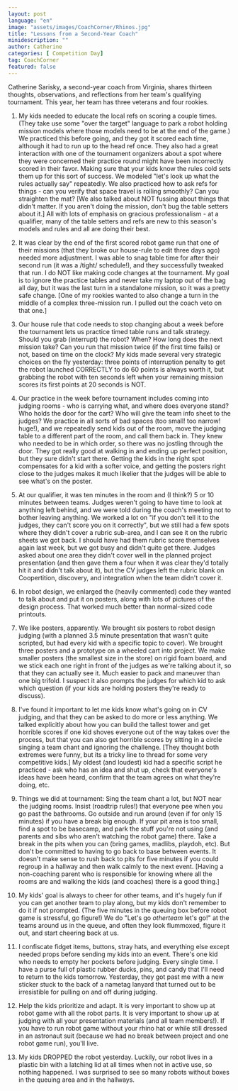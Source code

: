 ```yaml
---
layout: post
language: "en"
image: "assets/images/CoachCorner/Rhinos.jpg"
title: "Lessons from a Second-Year Coach"
minidescription: ""
author: Catherine
categories: [ Competition Day]
tag: CoachCorner
featured: false
---
```

 Catherine Sarisky, a second-year coach from Virginia, shares thirteen thoughts, observations, and reflections from her team's qualifying tournament. This year, her team has three veterans and four rookies.

1. My kids needed to educate the local refs on scoring a couple times. (They take use some "over the target" language to park a robot holding mission models where those models need to be at the end of the game.) We practiced this before going, and they got it scored each time, although it had to run up to the head ref once. They also had a great interaction with one of the tournament organizers about a spot where they were concerned their practice round might have been incorrectly scored in their favor. Making sure that your kids know the rules cold sets them up for this sort of success. We modeled "let's look up what the rules actually say" repeatedly. We also practiced how to ask refs for things - can you verify that space travel is rolling smoothly? Can you straighten the mat? [We also talked about NOT fussing about things that didn't matter. If you aren't doing the mission, don't bug the table setters about it.] All with lots of emphasis on gracious professionalism - at a qualifier, many of the table setters and refs are new to this season's models and rules and all are doing their best.

2. It was clear by the end of the first scored robot game run that one of their missions (that they broke our house-rule to edit three days ago) needed more adjustment. I was able to snag table time for after their second run (it was a /tight/ schedule!), and they successfully tweaked that run. I do NOT like making code changes at the tournament. My goal is to ignore the practice tables and never take my laptop out of the bag all day, but it was the last turn in a standalone mission, so it was a pretty safe change. [One of my rookies wanted to also change a turn in the middle of a complex three-mission run. I pulled out the coach veto on that one.]

3. Our house rule that code needs to stop changing about a week before the tournament lets us practice timed table runs and talk strategy. Should you grab (interrupt) the robot? When? How long does the next mission take? Can you run that mission twice (if the first time fails) or not, based on time on the clock? My kids made several very strategic choices on the fly yesterday: three points of interruption penalty to get the robot launched CORRECTLY to do 60 points is always worth it, but grabbing the robot with ten seconds left when your remaining mission scores its first points at 20 seconds is NOT.

4. Our practice in the week before tournament includes coming into judging rooms - who is carrying what, and where does everyone stand? Who holds the door for the cart? Who will give the team info sheet to the judges? We practice in all sorts of bad spaces (too small! too narrow! huge!), and we repeatedly send kids out of the room, move the judging table to a different part of the room, and call them back in. They knew who needed to be in which order, so there was no jostling through the door. They got really good at walking in and ending up perfect position, but they sure didn't start there. Getting the kids in the right spot compensates for a kid with a softer voice, and getting the posters right close to the judges makes it much likelier that the judges will be able to see what's on the poster.

5. At our qualifier, it was ten minutes in the room and (I think?) 5 or 10 minutes between teams. Judges weren't going to have time to look at anything left behind, and we were told during the coach's meeting not to bother leaving anything. We worked a lot on "if you don't tell it to the judges, they can't score you on it correctly", but we still had a few spots where they didn't cover a rubric sub-area, and I can see it on the rubric sheets we got back. I should have had them rubric score themselves again last week, but we got busy and didn't quite get there. Judges asked about one area they didn't cover well in the planned project presentation (and then gave them a four when it was clear they'd totally hit it and didn't talk about it), but the CV judges left the rubric blank on Coopertition, discovery, and integration when the team didn't cover it.

6. In robot design, we enlarged the (heavily commented) code they wanted to talk about and put it on posters, along with lots of pictures of the design process. That worked much better than normal-sized code printouts.

7. We like posters, apparently. We brought six posters to robot design judging (with a planned 3.5 minute presentation that wasn't quite scripted, but had every kid with a specific topic to cover). We brought three posters and a prototype on a wheeled cart into project. We make smaller posters (the smallest size in the store) on rigid foam board, and we stick each one right in front of the judges as we're talking about it, so that they can actually see it. Much easier to pack and maneuver than one big trifold. I suspect it also prompts the judges for which kid to ask which question (if your kids are holding posters they're ready to discuss).

8. I've found it important to let me kids know what's going on in CV judging, and that they can be asked to do more or less anything. We talked explicitly about how you can build the tallest tower and get horrible scores if one kid shoves everyone out of the way takes over the process, but that you can also get horrible scores by sitting in a circle singing a team chant and ignoring the challenge. [They thought both extremes were funny, but its a tricky line to thread for some very competitive kids.] My oldest (and loudest) kid had a specific script he practiced - ask who has an idea and shut up, check that everyone's ideas have been heard, confirm that the team agrees on what they're doing, etc.

9. Things we did at tournament: Sing the team chant a lot, but NOT near the judging rooms. Insist (roadtrip rules!) that everyone pee when you go past the bathrooms. Go outside and run around (even if for only 15 minutes) if you have a break big enough. If your pit area is too small, find a spot to be basecamp, and park the stuff you're not using (and parents and sibs who aren't watching the robot game) there. Take a break in the pits when you can (bring games, madlibs, playdoh, etc). But don't be committed to having to go back to base between events. It doesn't make sense to rush back to pits for five minutes if you could regroup in a hallway and then walk calmly to the next event. [Having a non-coaching parent who is responsible for knowing where all the rooms are and walking the kids (and coaches) there is a good thing.]

10. My kids' goal is always to cheer for other teams, and it's hugely fun if you can get another team to play along, but my kids don't remember to do it if not prompted. (The five minutes in the queuing box before robot game is stressful, go figure!) We do "Let's go _otherteam_ let's go!" at the teams around us in the queue, and often they look flummoxed, figure it out, and start cheering back at us.

11. I confiscate fidget items, buttons, stray hats, and everything else except needed props before sending my kids into an event. There's one kid who needs to empty her pockets before judging. Every single time. I have a purse full of plastic rubber ducks, pins, and candy that I'll need to return to the kids tomorrow. Yesterday, they got past me with a new sticker stuck to the back of a nametag lanyard that turned out to be irresistible for pulling on and off during judging.

12. Help the kids prioritize and adapt. It is very important to show up at robot game with all the robot parts. It is very important to show up at judging with all your presentation materials (and all team members!). If you have to run robot game without your rhino hat or while still dressed in an astronaut suit (because we had no break between project and one robot game run), you'll live.

13. My kids DROPPED the robot yesterday. Luckily, our robot lives in a plastic bin with a latching lid at all times when not in active use, so nothing happened. I was surprised to see so many robots without boxes in the queuing area and in the hallways.
